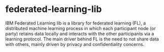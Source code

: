 # federated-learning-lib
IBM Federated Learning lib is a library for federated learning (FL), a distributed machine learning process in which each participant node (or party) retains data locally and interacts with the other participants via a learning protocol. The main driver behind FL is the need to not share data with others, mainly driven by privacy and confidentiality concerns.
